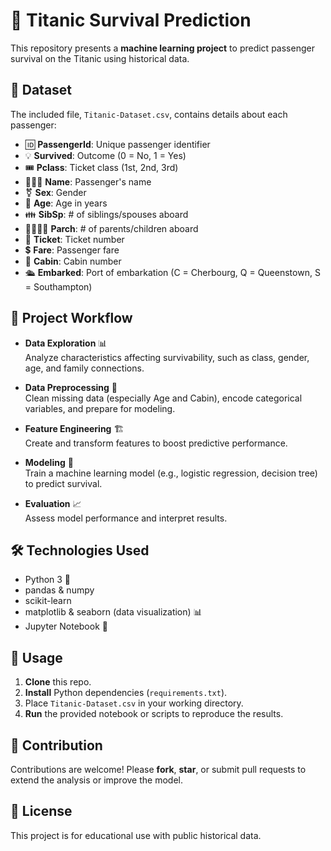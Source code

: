 # 🚢 Titanic Survival Prediction

This repository presents a **machine learning project** to predict passenger survival on the Titanic using historical data.

## 📂 Dataset

The included file, `Titanic-Dataset.csv`, contains details about each passenger:

- 🆔 **PassengerId**: Unique passenger identifier
- 💡 **Survived**: Outcome (0 = No, 1 = Yes)
- 🎟️ **Pclass**: Ticket class (1st, 2nd, 3rd)
- 🧑‍🤝‍🧑 **Name**: Passenger's name
- ⚧️ **Sex**: Gender
- 🎂 **Age**: Age in years
- 👪 **SibSp**: # of siblings/spouses aboard
- 👨‍👩‍👧‍👦 **Parch**: # of parents/children aboard
- 🪪 **Ticket**: Ticket number
- 💲 **Fare**: Passenger fare
- 🚪 **Cabin**: Cabin number
- 🛳️ **Embarked**: Port of embarkation (C = Cherbourg, Q = Queenstown, S = Southampton)

## 🔎 Project Workflow

- **Data Exploration** 📊  
  Analyze characteristics affecting survivability, such as class, gender, age, and family connections.

- **Data Preprocessing** 🧹  
  Clean missing data (especially Age and Cabin), encode categorical variables, and prepare for modeling.

- **Feature Engineering** 🏗️  
  Create and transform features to boost predictive performance.

- **Modeling** 🤖  
  Train a machine learning model (e.g., logistic regression, decision tree) to predict survival.

- **Evaluation** 📈  
  Assess model performance and interpret results.

## 🛠️ Technologies Used

- Python 3 🐍
- pandas & numpy
- scikit-learn
- matplotlib & seaborn (data visualization) 📊
- Jupyter Notebook 📒

## 🚀 Usage

1. **Clone** this repo.
2. **Install** Python dependencies (`requirements.txt`).
3. Place `Titanic-Dataset.csv` in your working directory.
4. **Run** the provided notebook or scripts to reproduce the results.

## 🤝 Contribution

Contributions are welcome! Please **fork**, **star**, or submit pull requests to extend the analysis or improve the model.

## 📄 License

This project is for educational use with public historical data.

